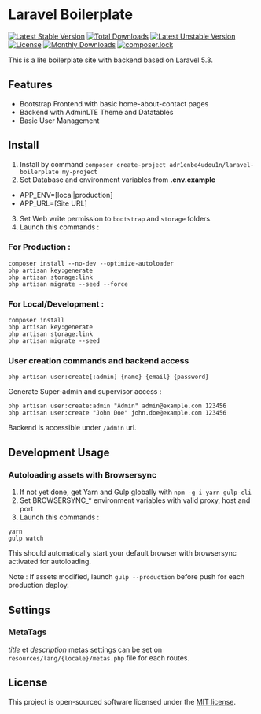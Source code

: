 # Laravel Boilerplate

[![Latest Stable Version](https://poser.pugx.org/adr1enbe4udou1n/laravel-boilerplate/v/stable)](https://packagist.org/packages/adr1enbe4udou1n/laravel-boilerplate)
[![Total Downloads](https://poser.pugx.org/adr1enbe4udou1n/laravel-boilerplate/downloads)](https://packagist.org/packages/adr1enbe4udou1n/laravel-boilerplate)
[![Latest Unstable Version](https://poser.pugx.org/adr1enbe4udou1n/laravel-boilerplate/v/unstable)](https://packagist.org/packages/adr1enbe4udou1n/laravel-boilerplate)
[![License](https://poser.pugx.org/adr1enbe4udou1n/laravel-boilerplate/license)](https://packagist.org/packages/adr1enbe4udou1n/laravel-boilerplate)
[![Monthly Downloads](https://poser.pugx.org/adr1enbe4udou1n/laravel-boilerplate/d/monthly)](https://packagist.org/packages/adr1enbe4udou1n/laravel-boilerplate)
[![composer.lock](https://poser.pugx.org/adr1enbe4udou1n/laravel-boilerplate/composerlock)](https://packagist.org/packages/adr1enbe4udou1n/laravel-boilerplate)

This is a lite boilerplate site with backend based on Laravel 5.3.

## Features

* Bootstrap Frontend with basic home-about-contact pages
* Backend with AdminLTE Theme and Datatables
* Basic User Management

## Install

1. Install by command `composer create-project adr1enbe4udou1n/laravel-boilerplate my-project`
2. Set Database and environment variables from **.env.example**
* APP_ENV=[local|production]
* APP_URL=[Site URL]
3. Set Web write permission to `bootstrap` and `storage` folders.
4. Launch this commands :

### For Production :

```shell
composer install --no-dev --optimize-autoloader
php artisan key:generate
php artisan storage:link
php artisan migrate --seed --force
```

### For Local/Development :

```shell
composer install
php artisan key:generate
php artisan storage:link
php artisan migrate --seed
```

### User creation commands and backend access

```shell
php artisan user:create[:admin] {name} {email} {password}
```

Generate Super-admin and supervisor access :

```shell
php artisan user:create:admin "Admin" admin@example.com 123456
php artisan user:create "John Doe" john.doe@example.com 123456
```

Backend is accessible under `/admin` url.

## Development Usage

### Autoloading assets with Browsersync

1. If not yet done, get Yarn and Gulp globally with `npm -g i yarn gulp-cli`
2. Set BROWSERSYNC_* environment variables with valid proxy, host and port
3. Launch this commands :

```shell
yarn
gulp watch
```

This should automatically start your default browser with browsersync activated for autoloading.

Note : If assets modified, launch `gulp --production` before push for each production deploy.

## Settings

### MetaTags

*title* et *description* metas settings can be set on `resources/lang/{locale}/metas.php` file for each routes.

## License

This project is open-sourced software licensed under the [MIT license](http://opensource.org/licenses/MIT).

